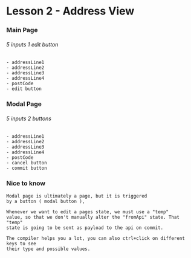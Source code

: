 # Lesson 2 - Address View

### Main Page ###
###### 5 inputs 1 edit button
    - addressLine1
    - addressLine2
    - addressLine3
    - addressLine4
    - postCode
    - edit button

### Modal Page ###
###### 5 inputs 2 buttons
    - addressLine1
    - addressLine2
    - addressLine3
    - addressLine4
    - postCode
    - cancel button
    - commit button

### Nice to know
    Modal page is ultimately a page, but it is triggered 
    by a button ( modal button ),
    
    Whenever we want to edit a pages state, we must use a "temp"
    value, so that we don't manually alter the "fromApi" state. That "temp"
    state is going to be sent as payload to the api on commit.

    The compiler helps you a lot, you can also ctrl+click on different keys to see
    their type and possible values.

    

    
   
